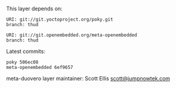 This layer depends on:

    URI: git://git.yoctoproject.org/poky.git
    branch: thud

    URI: git://git.openembedded.org/meta-openembedded
    branch: thud

Latest commits:

    poky 506ec08
    meta-openembedded 6ef9657

meta-duovero layer maintainer: Scott Ellis <scott@jumpnowtek.com>
